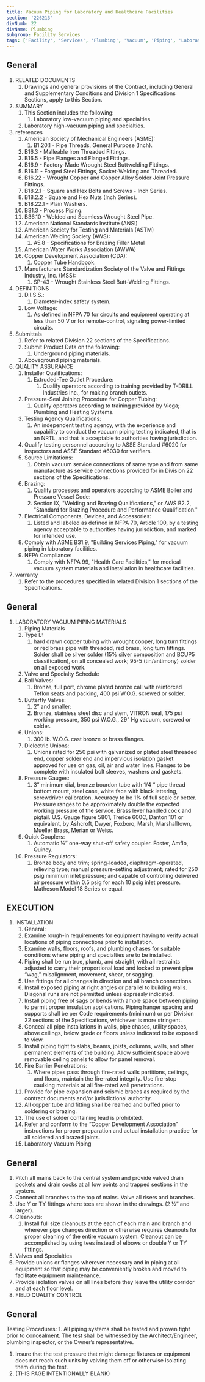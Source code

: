 ```yaml
---
title: Vacuum Piping for Laboratory and Healthcare Facilities
section: '226213'
divNumb: 22
divName: Plumbing
subgroup: Facility Services
tags: ['Facility', 'Services', 'Plumbing', 'Vacuum', 'Piping', 'Laboratory', 'Healthcare', 'Facilities']
---
```



## General

1. RELATED DOCUMENTS
   1. Drawings and general provisions of the Contract, including General and Supplementary Conditions and Division 1 Specifications Sections, apply to this Section.
1. SUMMARY
   1. This Section includes the following:
      1. Laboratory low-vacuum piping and specialties. 
   1. Laboratory high-vacuum piping and specialties. 
1. references
   1. American Society of Mechanical Engineers (ASME):
      1. B1.20.1 - Pipe Threads, General Purpose (Inch).
   1. B16.3 - Malleable Iron Threaded Fittings.
   1. B16.5 - Pipe Flanges and Flanged Fittings.
   1. B16.9 - Factory-Made Wrought Steel Buttwelding Fittings.
   1. B16.11 - Forged Steel Fittings, Socket-Welding and Threaded.
   1. B16.22 - Wrought Copper and Copper Alloy Solder Joint Pressure Fittings.
   1. B18.2.1 - Square and Hex Bolts and Screws - Inch Series.
   1. B18.2.2 - Square and Hex Nuts (Inch Series).
   1. B18.22.1 - Plain Washers.
   1. B31.3 - Process Piping.
   1. B36.10 - Welded and Seamless Wrought Steel Pipe.
   1. American National Standards Institute (ANSI)
   1. American Society for Testing and Materials (ASTM)
   1. American Welding Society (AWS):
      1. A5.8 - Specifications for Brazing Filler Metal
   1. American Water Works Association (AWWA)
   1. Copper Development Association (CDA):
      1. Copper Tube Handbook.
   1. Manufacturers Standardization Society of the Valve and Fittings Industry, Inc. (MSS):
      1. SP-43 - Wrought Stainless Steel Butt-Welding Fittings.
1. DEFINITIONS
   1. D.I.S.S.:
      1. Diameter-index safety system.
   1. Low Voltage:
      1. As defined in NFPA 70 for circuits and equipment operating at less than 50 V or for remote-control, signaling power-limited circuits.
1. Submittals
	1. Refer to related Division 22 sections of the Specifications. 
   1. Submit Product Data on the following:
      1. Underground piping materials.
   1. Aboveground piping materials.
1. QUALITY ASSURANCE
   1. Installer Qualifications:
      1. Extruded-Tee Outlet Procedure:
         1. Qualify operators according to training provided by T-DRILL Industries Inc., for making branch outlets.
   1. Pressure-Seal Joining Procedure for Copper Tubing:
      1. Qualify operators according to training provided by Viega; Plumbing and Heating Systems.
   1. Testing Agency Qualifications:
      1. An independent testing agency, with the experience and capability to conduct the vacuum piping testing indicated, that is an NRTL, and that is acceptable to authorities having jurisdiction.
   1. Qualify testing personnel according to ASSE Standard #6020 for inspectors and ASSE Standard #6030 for verifiers.
   1. Source Limitations:
      1. Obtain vacuum service connections of same type and from same manufacture as service connections provided for in Division 22 sections of the Specifications.
   1. Brazing:
      1. Qualify processes and operators according to ASME Boiler and Pressure Vessel Code:
      1. Section IX, "Welding and Brazing Qualifications," or AWS B2.2, "Standard for Brazing Procedure and Performance Qualification."
   1. Electrical Components, Devices, and Accessories:
      1. Listed and labeled as defined in NFPA 70, Article 100, by a testing agency acceptable to authorities having jurisdiction, and marked for intended use.
   1. Comply with ASME B31.9, "Building Services Piping," for vacuum piping in laboratory facilities.
   1. NFPA Compliance:
      1. Comply with NFPA 99, "Health Care Facilities," for medical vacuum system materials and installation in healthcare facilities.
1. warranty
   1. Refer to the procedures specified in related Division 1 sections of the Specifications. 

## General

1. LABORATORY VACUUM PIPING MATERIALS
   1. Piping Materials
   1. Type L:
      1. hard drawn copper tubing with wrought copper, long turn fittings or red brass pipe with threaded, red brass, long turn fittings. Solder shall be silver solder (15% silver composition and BCUP5 classification), on all concealed work; 95-5 (tin/antimony) solder on all exposed work.
   1. Valve and Specialty Schedule
   1. Ball Valves:
      1. Bronze, full port, chrome plated bronze call with reinforced Teflon seats and packing, 400 psi W.O.G. screwed or solder.
   1. Butterfly Valves:
      1. 2” and smaller:
      1. Bronze, stainless steel disc and stem, VITRON seal, 175 psi working pressure, 350 psi W.O.G., 29” Hg vacuum, screwed or solder.
   1. Unions:
      1. 300 lb. W.O.G. cast bronze or brass flanges.
   1. Dielectric Unions:
      1. Unions rated for 250 psi with galvanized or plated steel threaded end, copper solder end and impervious isolation gasket approved for use on gas, oil, air and water lines. Flanges to be complete with insulated bolt sleeves, washers and gaskets.
   1. Pressure Gauges:
      1. 3” minimum dial, bronze bourdon tube with 1/4 “ pipe thread bottom mount, steel case, white face with black lettering, screwdriver calibration. Accuracy to be 1% of full scale or better. Pressure ranges to be approximately double the expected working pressure of the service. Brass lever handled cock and pigtail. U.S. Gauge figure 5801, Trerice 600C, Danton 101 or equivalent, by Ashcroft, Dwyer, Foxboro, Marsh, Marshalltown, Mueller Brass, Merian or Weiss.
   1. Quick Couplers:
      1. Automatic ½” one-way shut-off safety coupler. Foster, Amflo, Quincy.
   1. Pressure Regulators:
      1. Bronze body and trim; spring-loaded, diaphragm-operated, relieving type; manual pressure-setting adjustment; rated for 250 psig minimum inlet pressure; and capable of controlling delivered air pressure within 0.5 psig for each 10 psig inlet pressure. Matheson Model 18 Series or equal.

## EXECUTION

1. INSTALLATION
	1. General:
   1. Examine rough-in requirements for equipment having to verify actual locations of piping connections prior to installation.
   1. Examine walls, floors, roofs, and plumbing chases for suitable conditions where piping and specialties are to be installed.
   1. Piping shall be run true, plumb, and straight, with all restraints adjusted to carry their proportional load and locked to prevent pipe “wag,” misalignment, movement, shear, or sagging.
   1. Use fittings for all changes in direction and all branch connections.
   1. Install exposed piping at right angles or parallel to building walls. Diagonal runs are not permitted unless expressly indicated.
   1. Install piping free of sags or bends with ample space between piping to permit proper insulation applications. Piping hanger spacing and supports shall be per Code requirements (minimum) or per Division 22 sections of the Specifications, whichever is more stringent.
   1. Conceal all pipe installations in walls, pipe chases, utility spaces, above ceilings, below grade or floors unless indicated to be exposed to view.
   1. Install piping tight to slabs, beams, joists, columns, walls, and other permanent elements of the building. Allow sufficient space above removable ceiling panels to allow for panel removal.
   1. Fire Barrier Penetrations:
      1. Where pipes pass through fire-rated walls partitions, ceilings, and floors, maintain the fire-rated integrity. Use fire-stop caulking materials at all fire-rated wall penetrations.
   1. Provide for pipe expansion and seismic braces as required by the contract documents and/or jurisdictional authority.
   1. All copper tube and fitting shall be reamed and buffed prior to soldering or brazing.
   1. The use of solder containing lead is prohibited.
   1. Refer and conform to the “Copper Development Association” instructions for proper preparation and actual installation practice for all soldered and brazed joints.
   1. Laboratory Vacuum Piping

## General

   1. Pitch all mains back to the central system and provide valved drain pockets and drain cocks at all low points and trapped sections in the system.
   1. Connect all branches to the top of mains. Valve all risers and branches.
   1. Use Y or TY fittings where tees are shown in the drawings. (2 ½” and larger).
   1. Cleanouts:
      1. Install full size cleanouts at the each of each main and branch and wherever pipe changes direction or otherwise requires cleanouts for proper cleaning of the entire vacuum system. Cleanout can be accomplished by using tees instead of elbows or double Y or TY fittings.
   1. Valves and Specialties
   1. Provide unions or flanges wherever necessary and in piping at all equipment so that piping may be conveniently broken and moved to facilitate equipment maintenance.
   1. Provide isolation valves on all lines before they leave the utility corridor and at each floor level.
1. FIELD QUALITY CONTROL

## General

 Testing Procedures:
      1. All piping systems shall be tested and proven tight prior to concealment. The test shall be witnessed by the Architect/Engineer, plumbing inspector, or the Owner’s representative.
   1. Insure that the test pressure that might damage fixtures or equipment does not reach such units by valving them off or otherwise isolating them during the test.
1. (THIS PAGE INTENTIONALLY BLANK)

